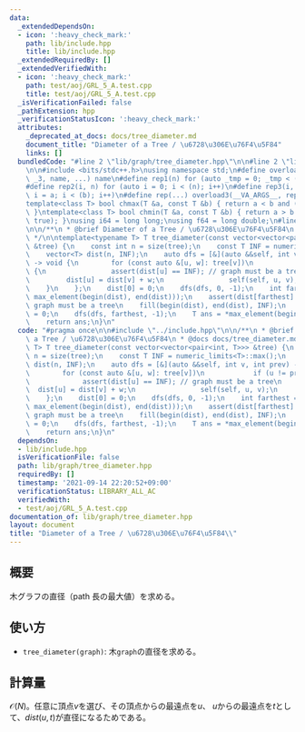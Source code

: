 ```yaml
---
data:
  _extendedDependsOn:
  - icon: ':heavy_check_mark:'
    path: lib/include.hpp
    title: lib/include.hpp
  _extendedRequiredBy: []
  _extendedVerifiedWith:
  - icon: ':heavy_check_mark:'
    path: test/aoj/GRL_5_A.test.cpp
    title: test/aoj/GRL_5_A.test.cpp
  _isVerificationFailed: false
  _pathExtension: hpp
  _verificationStatusIcon: ':heavy_check_mark:'
  attributes:
    _deprecated_at_docs: docs/tree_diameter.md
    document_title: "Diameter of a Tree / \u6728\u306E\u76F4\u5F84"
    links: []
  bundledCode: "#line 2 \"lib/graph/tree_diameter.hpp\"\n\n#line 2 \"lib/include.hpp\"\
    \n\n#include <bits/stdc++.h>\nusing namespace std;\n#define overload3(_1, _2,\
    \ _3, name, ...) name\n#define rep1(n) for (auto _tmp = 0; _tmp < (n); _tmp++)\n\
    #define rep2(i, n) for (auto i = 0; i < (n); i++)\n#define rep3(i, a, b) for (auto\
    \ i = a; i < (b); i++)\n#define rep(...) overload3(__VA_ARGS__, rep3, rep2, rep1)(__VA_ARGS__)\n\
    template<class T> bool chmax(T &a, const T &b) { return a < b and (a = b, true);\
    \ }\ntemplate<class T> bool chmin(T &a, const T &b) { return a > b and (a = b,\
    \ true); }\nusing i64 = long long;\nusing f64 = long double;\n#line 4 \"lib/graph/tree_diameter.hpp\"\
    \n\n/**\n * @brief Diameter of a Tree / \u6728\u306E\u76F4\u5F84\n * @docs docs/tree_diameter.md\n\
    \ */\n\ntemplate<typename T> T tree_diameter(const vector<vector<pair<int, T>>>\
    \ &tree) {\n    const int n = size(tree);\n    const T INF = numeric_limits<T>::max();\n\
    \    vector<T> dist(n, INF);\n    auto dfs = [&](auto &&self, int v, int prev)\
    \ -> void {\n        for (const auto &[u, w]: tree[v])\n            if (u != prev)\
    \ {\n                assert(dist[u] == INF); // graph must be a tree\n       \
    \         dist[u] = dist[v] + w;\n                self(self, u, v);\n        \
    \    }\n    };\n    dist[0] = 0;\n    dfs(dfs, 0, -1);\n    int farthest = distance(begin(dist),\
    \ max_element(begin(dist), end(dist)));\n    assert(dist[farthest] != INF); //\
    \ graph must be a tree\n    fill(begin(dist), end(dist), INF);\n    dist[farthest]\
    \ = 0;\n    dfs(dfs, farthest, -1);\n    T ans = *max_element(begin(dist), end(dist));\n\
    \    return ans;\n}\n"
  code: "#pragma once\n\n#include \"../include.hpp\"\n\n/**\n * @brief Diameter of\
    \ a Tree / \u6728\u306E\u76F4\u5F84\n * @docs docs/tree_diameter.md\n */\n\ntemplate<typename\
    \ T> T tree_diameter(const vector<vector<pair<int, T>>> &tree) {\n    const int\
    \ n = size(tree);\n    const T INF = numeric_limits<T>::max();\n    vector<T>\
    \ dist(n, INF);\n    auto dfs = [&](auto &&self, int v, int prev) -> void {\n\
    \        for (const auto &[u, w]: tree[v])\n            if (u != prev) {\n   \
    \             assert(dist[u] == INF); // graph must be a tree\n              \
    \  dist[u] = dist[v] + w;\n                self(self, u, v);\n            }\n\
    \    };\n    dist[0] = 0;\n    dfs(dfs, 0, -1);\n    int farthest = distance(begin(dist),\
    \ max_element(begin(dist), end(dist)));\n    assert(dist[farthest] != INF); //\
    \ graph must be a tree\n    fill(begin(dist), end(dist), INF);\n    dist[farthest]\
    \ = 0;\n    dfs(dfs, farthest, -1);\n    T ans = *max_element(begin(dist), end(dist));\n\
    \    return ans;\n}\n"
  dependsOn:
  - lib/include.hpp
  isVerificationFile: false
  path: lib/graph/tree_diameter.hpp
  requiredBy: []
  timestamp: '2021-09-14 22:20:52+09:00'
  verificationStatus: LIBRARY_ALL_AC
  verifiedWith:
  - test/aoj/GRL_5_A.test.cpp
documentation_of: lib/graph/tree_diameter.hpp
layout: document
title: "Diameter of a Tree / \u6728\u306E\u76F4\u5F84\\"
---
```


## 概要

木グラフの直径（path 長の最大値）を求める。

## 使い方

- `tree_diameter(graph)`: 木`graph`の直径を求める。

## 計算量

$\mathcal{O}(N)$。任意に頂点$v$を選び、その頂点からの最遠点を$u$、 $u$からの最遠点を$t$として、$dist(u,t)$が直径になるためである。